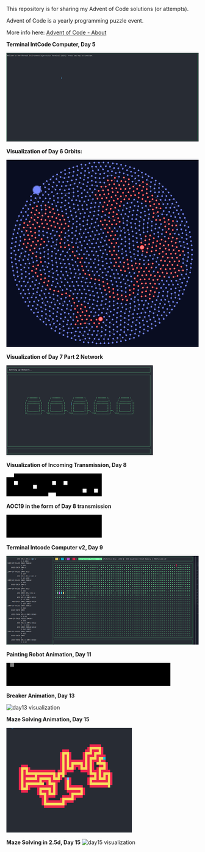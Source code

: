 This repository is for sharing my Advent of Code solutions (or attempts).

Advent of Code is a yearly programming puzzle event.

More info here: [Advent of Code - About](https://adventofcode.com/2019/about)

**Terminal IntCode Computer, Day 5**

![day05 visualization](Computer.gif)

**Visualization of Day 6 Orbits:**

![day06 visualization](day06.png)

**Visualization of Day 7 Part 2 Network**

![day07 visualization](network_vis.gif)

**Visualization of Incoming Transmission, Day 8**

![day08 visualization](transmission.gif)

**AOC19 in the form of Day 8 transmission**

![AOC19 transmission visualization](AOC19.gif)

**Terminal Intcode Computer v2, Day 9**

![day09 visualization](Computer2.gif)

**Painting Robot Animation, Day 11**

![day11 visualization](langtons_robot.gif)

**Breaker Animation, Day 13**

![day13 visualization](breaker.gif)

**Maze Solving Animation, Day 15**

![day15 visualization](maze_solver.gif)

**Maze Solving in 2.5d, Day 15**
![day15 visualization](maze_solver_2.gif)